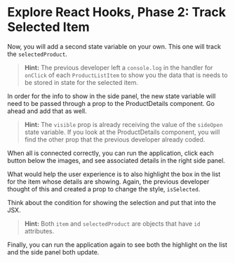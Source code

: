 # Explore React Hooks, Phase 2: Track Selected Item

Now, you will add a second state variable on your own. This one will track the
`selectedProduct`.

> **Hint:** The previous developer left a `console.log` in the handler for
> `onClick` of each `ProductListItem` to show you the data that is needs to be
> stored in state for the selected item.

In order for the info to show in the side panel, the new state variable will
need to be passed through a prop to the ProductDetails component. Go ahead and
add that as well.

> **Hint:** The `visible` prop is already receiving the value of the `sideOpen`
> state variable. If you look at the ProductDetails component, you will find the
> other prop that the previous developer already coded.

When all is connected correctly, you can run the application, click each button
below the images, and see associated details in the right side panel.

What would help the user experience is to also highlight the box in the list for
the item whose details are showing. Again, the previous developer thought of
this and created a prop to change the style, `isSelected`.

Think about the condition for showing the selection and put that into the JSX.

> **Hint:** Both `item` and `selectedProduct` are objects that have `id`
> attributes.

Finally, you can run the application again to see both the highlight on the list
and the side panel both update.
